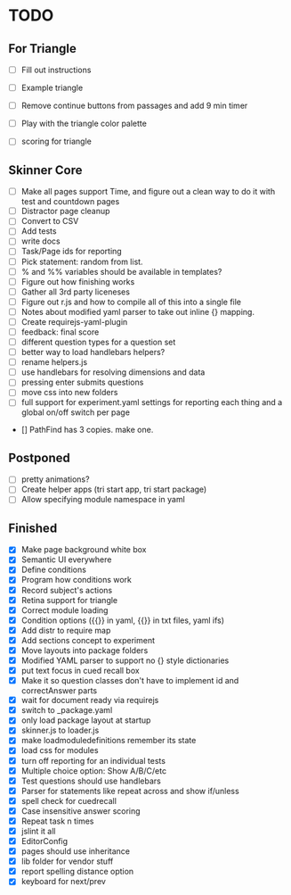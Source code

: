 # TODO

## For Triangle

- [ ] Fill out instructions
- [ ] Example triangle
- [ ] Remove continue buttons from passages and add 9 min timer
- [ ] Play with the triangle color palette
- [ ] scoring for triangle


## Skinner Core

- [ ] Make all pages support Time, and figure out a clean way to do it with test and countdown pages
- [ ] Distractor page cleanup
- [ ] Convert to CSV
- [ ] Add tests
- [ ] write docs
- [ ] Task/Page ids for reporting
- [ ] Pick statement: random from list.
- [ ] % and %% variables should be available in templates?
- [ ] Figure out how finishing works
- [ ] Gather all 3rd party liceneses
- [ ] Figure out r.js and how to compile all of this into a single file
- [ ] Notes about modified yaml parser to take out inline {} mapping.
- [ ] Create requirejs-yaml-plugin
- [ ] feedback: final score
- [ ] different question types for a question set
- [ ] better way to load handlebars helpers?
- [ ] rename helpers.js
- [ ] use handlebars for resolving dimensions and data
- [ ] pressing enter submits questions
- [ ] move css into new folders
- [ ] full support for experiment.yaml settings for reporting each thing and a global on/off switch per page
- []  PathFind has 3 copies. make one.


## Postponed

- [ ] pretty animations?
- [ ] Create helper apps (tri start app, tri start package)
- [ ] Allow specifying module namespace in yaml

## Finished

- [x] Make page background white box
- [x] Semantic UI everywhere
- [x] Define conditions
- [x] Program how conditions work
- [x] Record subject's actions
- [x] Retina support for triangle
- [x] Correct module loading
- [x] Condition options ({{}} in yaml, {{}} in txt files, yaml ifs)
- [x] Add distr to require map
- [x] Add sections concept to experiment
- [x] Move layouts into package folders
- [x] Modified YAML parser to support no {} style dictionaries
- [x] put text focus in cued recall box
- [x] Make it so question classes don't have to implement id and correctAnswer parts
- [x] wait for document ready via requirejs
- [x] switch to _package.yaml
- [x] only load package layout at startup
- [x] skinner.js to loader.js
- [x] make loadmoduledefinitions remember its state
- [x] load css for modules
- [x] turn off reporting for an individual tests
- [x] Multiple choice option: Show A/B/C/etc
- [x] Test questions should use handlebars
- [x] Parser for statements like repeat across and show if/unless
- [x] spell check for cuedrecall
- [x] Case insensitive answer scoring
- [x] Repeat task n times
- [x] jslint it all
- [x] EditorConfig
- [x] pages should use inheritance
- [x] lib folder for vendor stuff
- [x] report spelling distance option
- [x] keyboard for next/prev
